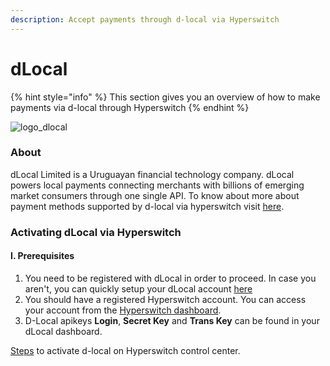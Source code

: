 ```yaml
---
description: Accept payments through d-local via Hyperswitch
---
```


# dLocal

{% hint style="info" %}
This section gives you an overview of how to make payments via d-local through Hyperswitch
{% endhint %}

![logo\_dlocal](https://hyperswitch.io/icons/homePageIcons/logos/dlocalLogo.svg)

### About

dLocal Limited is a Uruguayan financial technology company. dLocal powers local payments connecting merchants with billions of emerging market consumers through one single API. To know about more about payment methods supported by d-local via hyperswitch visit [here](https://hyperswitch.io/pm-list).

### Activating dLocal via Hyperswitch

#### I. Prerequisites

1. You need to be registered with dLocal in order to proceed. In case you aren't, you can quickly setup your dLocal account [here](https://dlocal.com/)
2. You should have a registered Hyperswitch account. You can access your account from the [Hyperswitch dashboard](https://app.hyperswitch.io/register).
3. D-Local apikeys **Login**, **Secret Key** and **Trans Key** can be found in your dLocal dashboard.

[Steps](https://app.gitbook.com/o/JKqEWJaaVJcFy28N5Z3d/s/kf7BGdsPkCw9nalhAIlE/\~/changes/388/hyperswitch-cloud/connectors/activate-connector-on-hyperswitch) to activate d-local on Hyperswitch control center.
